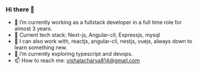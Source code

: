 ### Hi there 👋
<!-- **vishal2457/vishal2457** is a ✨ _special_ ✨ repository because its `README.md` (this file) appears on your GitHub profile.
Here are some ideas to get you started: -->

- 🔭 I’m currently working as a fullstack developer in a full time role for almost 3 years.
- 🏅 Current tech stack: Next-js, Angular-cli, Expressjs, mysql
- 🥈 I can also work with, reactjs, angular-cli, nestjs, vuejs, always down to learn something new.
- 🌱 I’m currently exploring typescript and devops.
- 📫 How to reach me: vishalacharya814@gmail.com
